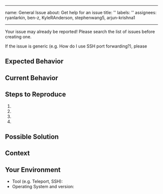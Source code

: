 
---
name: General Issue
about: Get help for an issue
title: ''
labels: ''
assignees: ryanlarkin, ben-z, KyleRAnderson, stephenwang5, arjun-krishna1

---

Your issue may already be reported! Please search the list of issues before creating one.

If the issue is generic (e.g. How do I use SSH port forwarding?), please 

## Expected Behavior
<!--- If you're describing a bug, tell us what should happen -->
<!--- If you're suggesting a change/improvement, tell us how it should work -->


## Current Behavior
<!--- Please tell us what you have already tried, and how they failed to resolve the issue. -->


## Steps to Reproduce
<!--- Provide an unambiguous set of steps to reproduce this issue. Include the exact commands to run -->
1.
2.
3.
4.


## Possible Solution
<!--- If you know that this is an infrastructure issue, and has a possible solution, -->
<!--  we'd love to hear it! -->


## Context
<!--- How has this issue affected you? What are you trying to accomplish? -->
<!--- Providing context helps us come up with a solution that is the most useful -->


## Your Environment
<!--- Include as many relevant details about the environment you experienced the bug in -->
* Tool (e.g. Teleport, SSH):
* Operating System and version:

